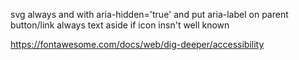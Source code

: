 svg always and with aria-hidden='true' and put aria-label on parent button/link 
always text aside if icon insn't well known

https://fontawesome.com/docs/web/dig-deeper/accessibility

<a href="https://example.com" class="icon-link image-link" aria-label="Follow company on Instragram" ><svg aria-hidden="true" > </svg> </a>